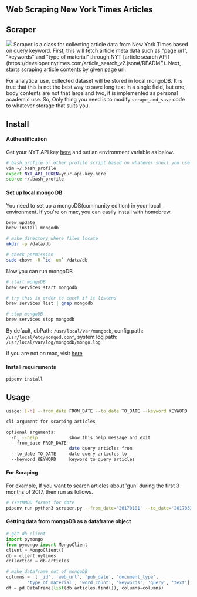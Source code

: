 Web Scraping New York Times Articles 
------------------------

## Scraper 
<img src='uage-example.png'>
Scraper is a class for collecting article data from New York Times based on query keyword. First, this will fetch article meta data such as "page url", "keywords" and "type of material" through NYT [article search API](https://developer.nytimes.com/article_search_v2.json#/README). Next, starts scraping article contents by given page url. 

For analytical use, collected dataset will be stored in local mongoDB. It is true that this is not the best way to save long text in a single field, but one, body contents are not that large and two, it is implemented as personal academic use. So, Only thing you need is to modify `scrape_and_save` code to whatever storage that suits you.  


## Install 
#### Authentification 
Get your NYT API key [here](https://developer.nytimes.com/) and set an environment variable as below.
```bash
# bash_profile or other profile script based on whatever shell you use   
vim ~/.bash_profile 
export NYT_API_TOKEN=your-api-key-here
source ~/.bash_profile 
```

#### Set up local mongo DB
You need to set up a mongoDB(community edition) in your local environment. If you're on mac, you can easily install with homebrew. 
```bash
brew update  
brew install mongodb

# make directory where files locate
mkdir -p /data/db

# check permission
sudo chown -R `id -un` /data/db
```
Now you can run mongoDB
```bash
# start mongoDB  
brew services start mongodb 

# try this in order to check if it listens  
brew services list | grep mongodb

# stop mongoDB
brew services stop mongodb
```

By default, dbPath: `/usr/local/var/mongodb`, config path: `/usr/local/etc/mongod.conf`, 
system log path: `/usr/local/var/log/mongodb/mongo.log`

If you are not on mac, visit [here](https://docs.mongodb.com/manual/administration/install-community/)  

#### Install requirements 
```bash
pipenv install
```

## Usage 

```bash
usage: [-h] --from_date FROM_DATE --to_date TO_DATE --keyword KEYWORD

cli argument for scarping articles

optional arguments:
  -h, --help            show this help message and exit
  --from_date FROM_DATE
                        date query articles from
  --to_date TO_DATE     date query articles to
  --keyword KEYWORD     keyword to query articles
```

#### For Scraping 
For example, If you want to search articles about 'gun' during the first 3 months of 2017, then 
run as follows. 
```bash
# YYYYMMDD format for date
pipenv run python3 scraper.py --from_date='20170101' --to_date='20170331' --keyword='gun control'
```

#### Getting data from mongoDB as a dataframe object 
```python
# get db client 
import pymongo 
from pymongo import MongoClient
client = MongoClient()
db = client.nytimes
collection = db.articles

# make dataframe out of mongoDB
columns =  ['_id', 'web_url', 'pub_date', 'document_type', 
		'type_of_material', 'word_count', 'keywords', 'query', 'text']
df = pd.DataFrame(list(db.articles.find()), columns=columns)
``` 


